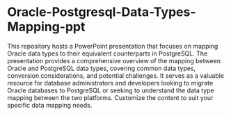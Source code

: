 # Oracle-Postgresql-Data-Types-Mapping-ppt
 This repository hosts a PowerPoint presentation that focuses on mapping Oracle data types to their equivalent counterparts in PostgreSQL. The presentation provides a comprehensive overview of the mapping between Oracle and PostgreSQL data types, covering common data types, conversion considerations, and potential challenges. It serves as a valuable resource for database administrators and developers looking to migrate Oracle databases to PostgreSQL or seeking to understand the data type mapping between the two platforms. Customize the content to suit your specific data mapping needs.
